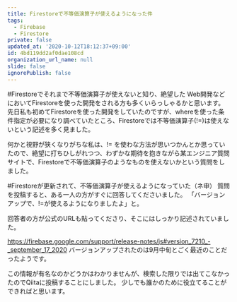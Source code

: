 ```yaml
---
title: Firestoreで不等価演算子が使えるようになった件
tags:
  - Firebase
  - Firestore
private: false
updated_at: '2020-10-12T18:12:37+09:00'
id: 4bd119dd2af0dae108cd
organization_url_name: null
slide: false
ignorePublish: false
---
```

#Firestoreでそれまで不等価演算子が使えないと知り、絶望した
Web開発などにおいてFirestoreを使った開発をされる方も多くいらっしゃるかと思います。
先日私も初めてFirestoreを使った開発をしていたのですが、whereを使った条件指定が必要になり調べていたところ、Firestoreでは不等価演算子(!=)は使えないという記述を多く見ました。

何かと視野が狭くなりがちな私は、!= を使わな方法が思いつかんとか思っていたので、絶望に打ちひしがれつつ、わずかな期待を抱きながら某エンジニア質問サイトで、Firestoreで不等価演算子のようなものを使えないかという質問をしました。

#Firestoreが更新されて、不等価演算子が使えるようになっていた（ネ申）
質問を投稿すると、ある一人の方がすぐに回答してくださいました。
「バージョンアップで、!=が使えるようになりましたよ」と。

回答者の方が公式のURLも貼ってくださり、そこにはしっかり記述されていました。

https://firebase.google.com/support/release-notes/js#version_7210_-_september_17_2020
バージョンアップされたのは9月中旬とごく最近のことだったようです。

この情報が有名なのかどうかはわかりませんが、検索した限りでは出てこなかったのでQiitaに投稿することにしました。
少しでも誰かのために役立てることができればと思います。
